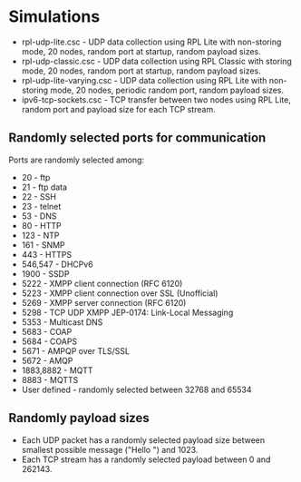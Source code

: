 # Simulations

* rpl-udp-lite.csc - UDP data collection using RPL Lite with non-storing mode, 20 nodes, random port at startup, random payload sizes.
* rpl-udp-classic.csc - UDP data collection using RPL Classic with storing mode, 20 nodes, random port at startup, random payload sizes.
* rpl-udp-lite-varying.csc - UDP data collection using RPL Lite with non-storing mode, 20 nodes, periodic random port, random payload sizes.
* ipv6-tcp-sockets.csc - TCP transfer between two nodes using RPL Lite, random port and payload size for each TCP stream.

## Randomly selected ports for communication

Ports are randomly selected among:

* 20   - ftp
* 21   - ftp data
* 22   - SSH
* 23   - telnet
* 53   - DNS
* 80   - HTTP
* 123  - NTP
* 161  - SNMP
* 443  - HTTPS
* 546,547 - DHCPv6
* 1900 - SSDP
* 5222 - XMPP client connection (RFC 6120)
* 5223 - XMPP client connection over SSL (Unofficial)
* 5269 - XMPP server connection (RFC 6120)
* 5298 - TCP UDP XMPP JEP-0174: Link-Local Messaging
* 5353 - Multicast DNS
* 5683 - COAP
* 5684 - COAPS
* 5671 - AMPQP over TLS/SSL
* 5672 - AMQP
* 1883,8882 - MQTT
* 8883 - MQTTS
* User defined - randomly selected between 32768 and 65534

## Randomly payload sizes

* Each UDP packet has a randomly selected payload size between smallest possible message ("Hello <seqno>") and 1023.
* Each TCP stream has a randomly selected payload between 0 and 262143.
